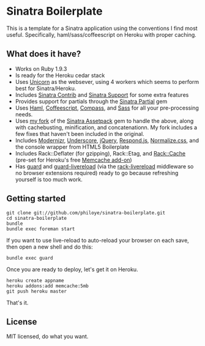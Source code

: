 Sinatra Boilerplate
===================

This is a template for a Sinatra application using the conventions I find most useful. Specifically, haml/sass/coffeescript on Heroku with proper caching.


What does it have?
------------------

* Works on Ruby 1.9.3
* Is ready for the Heroku cedar stack
* Uses [Unicorn](http://unicorn.bogomips.org) as the websever, using 4 workers which seems to perform best for Sinatra/Heroku.
* Includes [Sinatra Contrib](https://github.com/sinatra/sinatra-contrib) and [Sinatra Support](https://github.com/sinefunc/sinatra-support) for some extra features
* Provides support for partials through the [Sinatra Partial](https://github.com/yb66/Sinatra-Partial) gem
* Uses [Haml](http://haml.info), [Coffeescript](http://coffeescript.org), [Compass](http://compass-style.org), and [Sass](http://sass-lang.com) for all your pre-processing needs.
* Uses [my fork](http://github.com/philoye/sinatra-assetpack) of the [Sinatra Assetpack](http://) gem to handle the above, along with cachebusting, minification, and concatenationn. My fork includes a few fixes that haven't been included in the original.
* Includes [Modernizr](http://modernizr.com), [Underscore](http://underscorejs.org), [jQuery](http://jquery.com), [Respond.js](https://github.com/scottjehl/Respond), [Normalize.css](http://necolas.github.com/normalize.css/), and the console wrapper from HTML5 Boilerplate
* Includes Rack::Deflater (for gzipping), Rack::Etag, and [Rack::Cache](https://github.com/rtomayko/rack-cache) (pre-set for Heroku's free [Memcache add-on](https://addons.heroku.com/memcache))
* Has [guard](https://github.com/guard/guard) and [guard-livereload](https://github.com/guard/guard-livereload) (via the [rack-livereload](https://github.com/johnbintz/rack-livereload) middleware so no browser extensions required) ready to go because refreshing yourself is too much work.

Getting started
---------------

````
git clone git://github.com/philoye/sinatra-boilerplate.git
cd sinatra-boilerplate
bundle
bundle exec foreman start
````

If you want to use live-reload to auto-reload your browser on each save, then open a new shell and do this:

````
bundle exec guard
````

Once you are ready to deploy, let's get it on Heroku.

````
heroku create appname
heroku addons:add memcache:5mb
git push heroku master
````

That's it.


License
-------

MIT licensed, do what you want.
